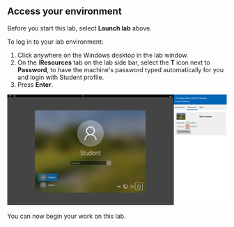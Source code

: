 ## Access your environment

Before you start this lab, select **Launch lab** above. 

To log in to your lab environment:

1.	Click anywhere on the Windows desktop in the lab window.
2.	On the I**Resources** tab on the lab side bar, select the **T** icon next to **Password**, to have the machine's password typed automatically for you and login with Student profile.
3.	Press **Enter**.


   ![Image of the lab password on the Resources tab.](../includes/vm-login.png)

You can now begin your work on this lab. 
